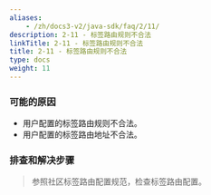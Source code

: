 ```yaml
---
aliases:
    - /zh/docs3-v2/java-sdk/faq/2/11/
description: 2-11 - 标签路由规则不合法
linkTitle: 2-11 - 标签路由规则不合法
title: 2-11 - 标签路由规则不合法
type: docs
weight: 11
---
```



### 可能的原因

* 用户配置的标签路由规则不合法。
* 用户配置的标签路由地址不合法。

### 排查和解决步骤
> 参照社区标签路由配置规范，检查标签路由配置。